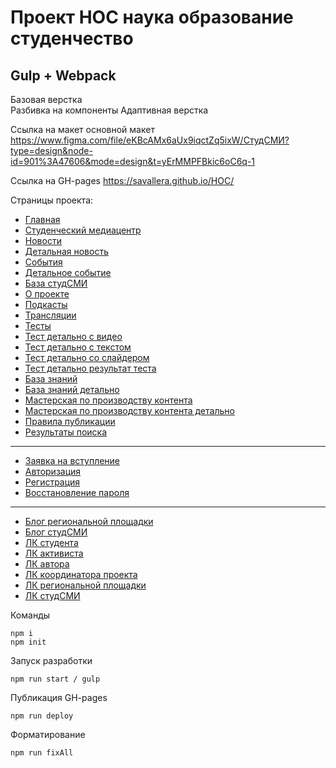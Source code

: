 # Проект НОС наука образование студенчество
## Gulp + Webpack
Базовая верстка <br/>
Разбивка на компоненты
Адаптивная верстка

Ссылка на макет основной макет https://www.figma.com/file/eKBcAMx6aUx9iqctZq5ixW/СтудСМИ?type=design&node-id=901%3A47606&mode=design&t=yErMMPFBkic6oC6q-1

Ссылка на GH-pages https://savallera.github.io/HOC/


Страницы проекта:

* [Главная](https://savallera.github.io/HOC/index.html)
* [Студенческий медиацентр](https://savallera.github.io/HOC/stud-smi.html)
* [Новости](https://savallera.github.io/HOC/news.html)
* [Детальная новость](https://savallera.github.io/HOC/event-article.html)
* [События](https://savallera.github.io/HOC/events.html)
* [Детальное событие](https://savallera.github.io/HOC/event-article.html)
* [База студСМИ](https://savallera.github.io/HOC/stud-smi-base.html)
* [О проекте](https://savallera.github.io/HOC/about.html)
* [Подкасты](https://savallera.github.io/HOC/podcasts.html)
* [Трансляции](https://savallera.github.io/HOC/broadcasts.html)
* [Тесты](https://savallera.github.io/HOC/tests.html)
* [Тест детально с видео](https://savallera.github.io/HOC/test-article.html)
* [Тест детально с текстом](https://savallera.github.io/HOC/test-article-text.html)
* [Тест детально со слайдером](https://savallera.github.io/HOC/test-article-image.html)
* [Тест детально результат теста](https://savallera.github.io/HOC/test-article-result.html)
* [База знаний](https://savallera.github.io/HOC/knowledge-base.html)
* [База знаний детально](https://savallera.github.io/HOC/knowledge-base-article.html)
* [Мастерская по производству контента](https://savallera.github.io/HOC/workshops.html)
* [Мастерская по производству контента детально](https://savallera.github.io/HOC/workshops-article.html)
* [Правила публикации](https://savallera.github.io/HOC/publishing-rule.html)
* [Результаты поиска](https://savallera.github.io/HOC/search-results.html)

---

* [Заявка на вступление](https://savallera.github.io/HOC/application-for-membership.html)
* [Авторизация](https://savallera.github.io/HOC/sign-in.html)
* [Регистрация](https://savallera.github.io/HOC/sign-up.html)
* [Восстановление пароля](https://savallera.github.io/HOC/resume.html)

---

* [Блог региональной площадки](https://savallera.github.io/HOC/blog-regional-site.html)
* [Блог студСМИ](https://savallera.github.io/HOC/blog-stud-smi.html)
* [ЛК студента](https://savallera.github.io/HOC/personal-account-student.html)
* [ЛК активиста](https://savallera.github.io/HOC/personal-account-activist.html)
* [ЛК автора](https://savallera.github.io/HOC/personal-account-author.html)
* [ЛК координатора проекта](https://savallera.github.io/HOC/personal-account-project-coordinator.html)
* [ЛК региональной площадки](https://savallera.github.io/HOC/personal-account-regional-site.html)
* [ЛК студСМИ](https://savallera.github.io/HOC/personal-account-stud-smi.html)


Команды

```
npm i
npm init

```

Запуск разработки

`npm run start / gulp`

Публикация GH-pages

`npm run deploy`

Форматирование

`npm run fixAll`